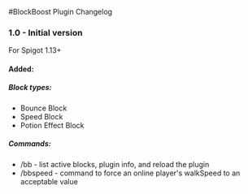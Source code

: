 #BlockBoost Plugin Changelog

### 1.0 - Initial version
For Spigot 1.13+
#### Added:
##### Block types:
* Bounce Block
* Speed Block
* Potion Effect Block
##### Commands:
* /bb - list active blocks, plugin info, and reload the plugin
* /bbspeed - command to force an online player's walkSpeed to an acceptable value